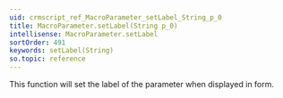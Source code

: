```yaml
---
uid: crmscript_ref_MacroParameter_setLabel_String_p_0
title: MacroParameter.setLabel(String p_0)
intellisense: MacroParameter.setLabel
sortOrder: 491
keywords: setLabel(String)
so.topic: reference
---
```



This function will set the label of the parameter when displayed in form.


